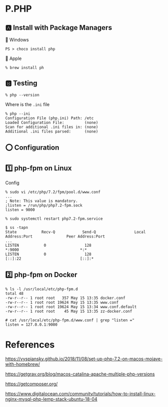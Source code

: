 # P.PHP

## :a: Install with Package Managers

:pushpin: Windows

```
PS > choco install php
```

:pushpin: Apple

```
% brew install ph
```

## :b: Testing

```
% php --version
```

Where is the `.ini` file

```
% php --ini
Configuration File (php.ini) Path: /etc
Loaded Configuration File:         (none)
Scan for additional .ini files in: (none)
Additional .ini files parsed:      (none)
```

## :o: Configuration

## :one: php-fpm on Linux

Config

```
% sudo vi /etc/php/7.2/fpm/pool.d/www.conf 
...
; Note: This value is mandatory.
;listen = /run/php/php7.2-fpm.sock
listen = 9000
```

```
% sudo systemctl restart php7.2-fpm.service
```

```
$ ss -tapn
State           Recv-Q            Send-Q                 Local Address:Port               Peer Address:Port       
...
LISTEN           0                 128                             *:9000                           *:*      
LISTEN           0                 128                          [::]:22                          [::]:*  
```


## :two: php-fpm on Docker

```
% ls -l /usr/local/etc/php-fpm.d
total 48
-rw-r--r-- 1 root root   357 May 15 13:35 docker.conf
-rw-r--r-- 1 root root 19624 May 15 13:35 www.conf
-rw-r--r-- 1 root root 19624 May 15 13:34 www.conf.default
-rw-r--r-- 1 root root    45 May 15 13:35 zz-docker.conf
```

```
# cat /usr/local/etc/php-fpm.d/www.conf | grep "listen ="
listen = 127.0.0.1:9000
```

# References

https://vyspiansky.github.io/2018/11/08/set-up-php-7.2-on-macos-mojave-with-homebrew/

https://getgrav.org/blog/macos-catalina-apache-multiple-php-versions

https://getcomposer.org/

https://www.digitalocean.com/community/tutorials/how-to-install-linux-nginx-mysql-php-lemp-stack-ubuntu-18-04
